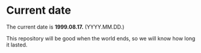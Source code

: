 # Current date

The current date is **1999.08.17.** (YYYY.MM.DD.)

This repository will be good when the world ends, so we will know how long it lasted.